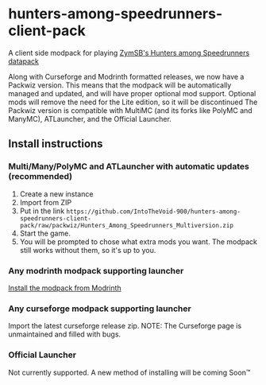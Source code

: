 # hunters-among-speedrunners-client-pack

A client side modpack for playing [ZymSB's Hunters among Speedrunners datapack](https://github.com/zymsbgt/hunters-among-speedrunners)

Along with Curseforge and Modrinth formatted releases, we now have a Packwiz version. This means that the modpack will be automatically managed and updated, and will have proper optional mod support. Optional mods will remove the need for the Lite edition, so it will be discontinued The Packwiz version is compatible with MultiMC (and its forks like PolyMC and ManyMC), ATLauncher, and the Official Launcher.

## Install instructions

### Multi/Many/PolyMC and ATLauncher with automatic updates (recommended)

1. Create a new instance
2. Import from ZIP
3. Put in the link `https://github.com/IntoTheVoid-900/hunters-among-speedrunners-client-pack/raw/packwiz/Hunters_Among_Speedrunners_Multiversion.zip`
4. Start the game.
5. You will be prompted to chose what extra mods you want. The modpack still works without them, so it's up to you.

### Any modrinth modpack supporting launcher

[Install the modpack from Modrinth](https://modrinth.com/modpack/has-client)

### Any curseforge modpack supporting launcher

Import the latest curseforge release zip.
NOTE: The Curseforge page is unmaintained and filled with bugs.

### Official Launcher

Not currently supported. A new method of installing will be coming Soon:tm:
